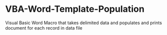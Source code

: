 # VBA-Word-Template-Population
Visual Basic Word Macro that takes delimited data and populates and prints document for each record in data file
